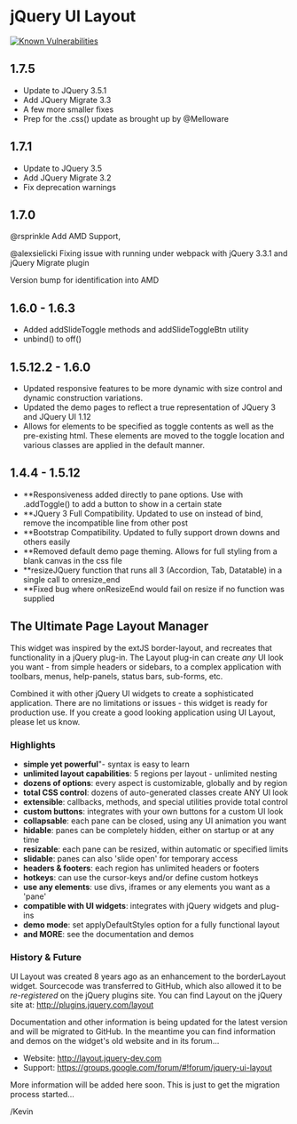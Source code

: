 jQuery UI Layout
================

<a href="https://snyk.io/test/github/GedMarc/layout?targetFile=package.json"><img src="https://snyk.io/test/github/GedMarc/layout/badge.svg?targetFile=package.json" alt="Known Vulnerabilities" data-canonical-src="https://snyk.io/test/github/GedMarc/layout?targetFile=package.json" style="max-width:100%;"></a>


1.7.5
------------------
- Update to JQuery 3.5.1
- Add JQuery Migrate 3.3
- A few more smaller fixes
- Prep for the .css() update as brought up by @Melloware


1.7.1
------------------
- Update to JQuery 3.5
- Add JQuery Migrate 3.2
- Fix deprecation warnings

1.7.0
------------------
 @rsprinkle      Add AMD Support,
 
 @alexsielicki   Fixing issue with running under webpack with jQuery 3.3.1 and jQuery Migrate plugin

Version bump for identification into AMD

1.6.0 - 1.6.3
------------------
- Added addSlideToggle methods and addSlideToggleBtn utility
- unbind() to off()


1.5.12.2 - 1.6.0
------------------
- Updated responsive features to be more dynamic with size control and dynamic construction variations.
- Updated the demo pages to reflect a true representation of JQuery 3 and JQuery UI 1.12
- Allows for elements to be specified as toggle contents as well as the pre-existing html. These elements are moved to the toggle location and various classes are applied in the default manner.

1.4.4 - 1.5.12
----------------
- **Responsiveness added directly to pane options. Use with .addToggle() to add a button to show in a certain state
- **JQuery 3 Full Compatibility. Updated to use on instead of bind, remove the incompatible line from other post
- **Bootstrap Compatibility. Updated to fully support drown downs and others easily
- **Removed default demo page theming. Allows for full styling from a blank canvas in the css file
- **resizeJQuery function that runs all 3 (Accordion, Tab, Datatable) in a single call to onresize_end
- **Fixed bug where onResizeEnd would fail on resize if no function was supplied


The Ultimate Page Layout Manager
--------------------------------

This widget was inspired by the extJS border-layout, and recreates that functionality in a jQuery plug-in. 
The Layout plug-in can create _any_ UI look you want - from simple headers or sidebars, 
to a complex application with toolbars, menus, help-panels, status bars, sub-forms, etc.

Combined it with other jQuery UI widgets to create a sophisticated application. 
There are no limitations or issues - this widget is ready for production use. 
If you create a good looking application using UI Layout, please let us know.

### Highlights

- **simple yet powerful**"- syntax is easy to learn
- **unlimited layout capabilities**: 5 regions per layout - unlimited nesting
- **dozens of options**: every aspect is customizable, globally and by region
- **total CSS control**: dozens of auto-generated classes create ANY UI look
- **extensible**: callbacks, methods, and special utilities provide total control
- **custom buttons**: integrates with your own buttons for a custom UI look
- **collapsable**: each pane can be closed, using any UI animation you want
- **hidable**: panes can be completely hidden, either on startup or at any time
- **resizable**: each pane can be resized, within automatic or specified limits
- **slidable**: panes can also 'slide open' for temporary access
- **headers & footers**: each region has unlimited headers or footers
- **hotkeys**: can use the cursor-keys and/or define custom hotkeys
- **use any elements**: use divs, iframes or any elements you want as a 'pane'
- **compatible with UI widgets**: integrates with jQuery widgets and plug-ins
- **demo mode**: set applyDefaultStyles option for a fully functional layout
- **and MORE**: see the documentation and demos

### History & Future

UI Layout was created 8 years ago as an enhancement to the borderLayout widget.
Sourcecode was transferred to GitHub, which also allowed it to be _re-registered_ on the jQuery plugins site.
You can find Layout on the jQuery site at: http://plugins.jquery.com/layout 

Documentation and other information is being updated for the latest version and will be migrated to GitHub. 
In the meantime you can find information and demos on the widget's old website and in its forum...

- Website: http://layout.jquery-dev.com
- Support: https://groups.google.com/forum/#!forum/jquery-ui-layout

More information will be added here soon. This is just to get the migration process started...

/Kevin
